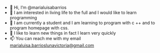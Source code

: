 - 👋 Hi, I’m @marialuisabarrios
- 👀 I am interested in living life to the full and I would like to learn programming
- 🌱 I am currently a student and I am learning to program with c ++ and to program homepage with css.
- 💞️ I like to learn new things in fact I learn very quickly
- 📫  You can reach me  with my email marialuisa.barrioslunavictoria@gmail.com

<!---
marialuisabarrios/marialuisabarrios is a ✨ special ✨ repository because its `README.md` (this file) appears on your GitHub profile.
You can click the Preview link to take a look at your changes.
--->
